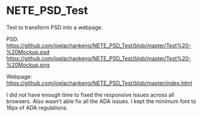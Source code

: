 # NETE_PSD_Test

Test to transform PSD into a webpage. 

PSD:
https://github.com/joelachankeng/NETE_PSD_Test/blob/master/Test%20-%20Mockup.psd
https://github.com/joelachankeng/NETE_PSD_Test/blob/master/Test%20-%20Mockup.png

Webpage:
https://github.com/joelachankeng/NETE_PSD_Test/blob/master/index.html

I did not have enough time to fixed the responsive issues across all browsers.
Also wasn't able fix all the ADA issues. I kept the minimum font to 16px of ADA regulations.
